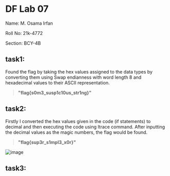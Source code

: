 # DF Lab 07
Name: M. Osama Irfan

Roll No: 21k-4772

Section: BCY-4B

## task1:

Found the flag by taking the hex values assigned to the data types by converting them using Swap endianness with word length 8 and hexadecimal values to their ASCII representation.
> **"flag{s0m3_susp1c10us_str1ng}"**


## task2:
Firstly I converted the hex values given in the code (if statements) to decimal and then executing the code using ltrace command. After inputting the decimal values as the magic numbers, the flag would be found.
> **"flag{sup3r_s1mpl3_x0r}"**

![image](https://github.com/osamaairfan/Digital-Forensics/assets/115397536/88950c59-da05-45bc-8216-4d7f25c0e8aa)



## task3:
